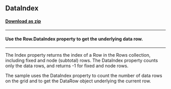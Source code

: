 ## DataIndex
#### [Download as zip](https://minhaskamal.github.io/DownGit/#/home?url=https://github.com/GrapeCity/ComponentOne-WinForms-Samples/tree/master/NetFramework\FlexGrid\VB\DataIndex)
____
#### Use the Row.DataIndex property to get the underlying data row.
____
The Index property returns the index of a Row in the Rows collection, including fixed and node (subtotal) rows. The DataIndex property counts only the data rows, and returns -1 for fixed and node rows. 

The sample uses the DataIndex property to count the number of data rows on the grid and to get the DataRow object underlying the current row. 